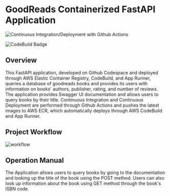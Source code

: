 # GoodReads Containerized FastAPI Application

![Continuous Integration/Deployment with Github Actions](https://github.com/nogibjj/fastapi-project/actions/workflows/main.yml/badge.svg)

![CodeBuild Badge](https://codebuild.us-east-1.amazonaws.com/badges?uuid=eyJlbmNyeXB0ZWREYXRhIjoibUR3bGs0eXQwQ1VGNWd1YkJHNXc4dkZ2R2dUK2NZMy80Z2U2cDFLLzVlYVR3S0RBajZzNTJUYzZNeGtkZ20rcVdJcHdMcTg3ZE9XMmFISlJpTWNFakVvPSIsIml2UGFyYW1ldGVyU3BlYyI6IjFtV2lkMVBBbXplS1BGemQiLCJtYXRlcmlhbFNldFNlcmlhbCI6MX0%3D&branch=main)

## Overview

This FastAPI application, developed on Github Codespace and deployed through AWS Elastic Container Registry, CodeBuild, and App Runner, queries a database of goodreads books and provides its users with information on books' authors, publisher, rating, and number of reviews. The application provides Swagger UI documentation and allows users to query books by their title. Continuous Integration and Continuous Deployment are performed through Github Actions and pushes the latest images to AWS ECR, which automatically deploys through AWS CodeBuild and App Runner. 

## Project Workflow

![workflow](https://user-images.githubusercontent.com/60377132/205476572-9dd5724a-911e-4330-9186-d33cd2c59392.png)

## Operation Manual

The Application allows users to query books by going to the documentation and looking up the title of the book using the POST method. Users can also look up information about the book using GET method through the book's ISBN code. 
